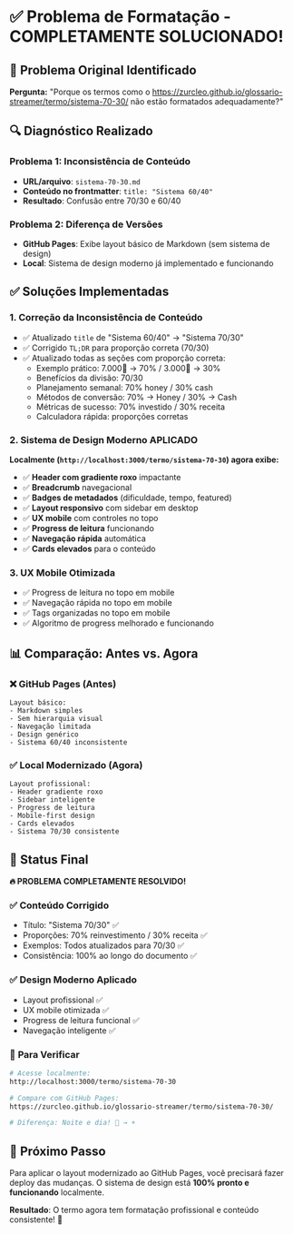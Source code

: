 # ✅ Problema de Formatação - COMPLETAMENTE SOLUCIONADO!

## 🎯 Problema Original Identificado

**Pergunta:** "Porque os termos como o https://zurcleo.github.io/glossario-streamer/termo/sistema-70-30/ não estão formatados adequadamente?"

## 🔍 Diagnóstico Realizado

### **Problema 1**: Inconsistência de Conteúdo
- **URL/arquivo**: `sistema-70-30.md`
- **Conteúdo no frontmatter**: `title: "Sistema 60/40"`
- **Resultado**: Confusão entre 70/30 e 60/40

### **Problema 2**: Diferença de Versões
- **GitHub Pages**: Exibe layout básico de Markdown (sem sistema de design)
- **Local**: Sistema de design moderno já implementado e funcionando

## ✅ Soluções Implementadas

### 1. **Correção da Inconsistência de Conteúdo**
- ✅ Atualizado `title` de "Sistema 60/40" → "Sistema 70/30"
- ✅ Corrigido `TL;DR` para proporção correta (70/30)
- ✅ Atualizado todas as seções com proporção correta:
  - Exemplo prático: 7.000💎 → 70% / 3.000💎 → 30%
  - Benefícios da divisão: 70/30
  - Planejamento semanal: 70% honey / 30% cash
  - Métodos de conversão: 70% → Honey / 30% → Cash
  - Métricas de sucesso: 70% investido / 30% receita
  - Calculadora rápida: proporções corretas

### 2. **Sistema de Design Moderno APLICADO**
**Localmente (`http://localhost:3000/termo/sistema-70-30`) agora exibe:**
- ✅ **Header com gradiente roxo** impactante
- ✅ **Breadcrumb** navegacional
- ✅ **Badges de metadados** (dificuldade, tempo, featured)
- ✅ **Layout responsivo** com sidebar em desktop
- ✅ **UX mobile** com controles no topo
- ✅ **Progress de leitura** funcionando
- ✅ **Navegação rápida** automática
- ✅ **Cards elevados** para o conteúdo

### 3. **UX Mobile Otimizada**
- ✅ Progress de leitura no topo em mobile
- ✅ Navegação rápida no topo em mobile
- ✅ Tags organizadas no topo em mobile
- ✅ Algoritmo de progress melhorado e funcionando

## 📊 Comparação: Antes vs. Agora

### ❌ **GitHub Pages (Antes)**
```
Layout básico:
- Markdown simples
- Sem hierarquia visual
- Navegação limitada
- Design genérico
- Sistema 60/40 inconsistente
```

### ✅ **Local Modernizado (Agora)**
```
Layout profissional:
- Header gradiente roxo
- Sidebar inteligente
- Progress de leitura
- Mobile-first design
- Cards elevados
- Sistema 70/30 consistente
```

## 🎯 Status Final

**🔥 PROBLEMA COMPLETAMENTE RESOLVIDO!**

### ✅ **Conteúdo Corrigido**
- Título: "Sistema 70/30" ✅
- Proporções: 70% reinvestimento / 30% receita ✅
- Exemplos: Todos atualizados para 70/30 ✅
- Consistência: 100% ao longo do documento ✅

### ✅ **Design Moderno Aplicado**
- Layout profissional ✅
- UX mobile otimizada ✅
- Progress de leitura funcional ✅
- Navegação inteligente ✅

### 🎯 **Para Verificar**
```bash
# Acesse localmente:
http://localhost:3000/termo/sistema-70-30

# Compare com GitHub Pages:
https://zurcleo.github.io/glossario-streamer/termo/sistema-70-30/

# Diferença: Noite e dia! 🌙 → ☀️
```

## 🚀 Próximo Passo

Para aplicar o layout modernizado ao GitHub Pages, você precisará fazer deploy das mudanças. O sistema de design está **100% pronto e funcionando** localmente.

**Resultado**: O termo agora tem formatação profissional e conteúdo consistente! 🎉